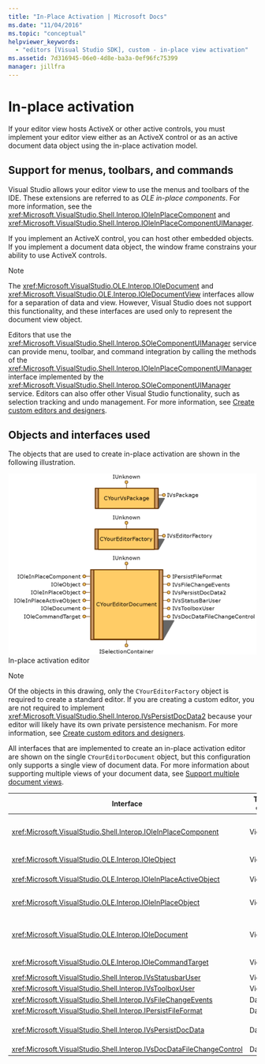 ```yaml
---
title: "In-Place Activation | Microsoft Docs"
ms.date: "11/04/2016"
ms.topic: "conceptual"
helpviewer_keywords: 
  - "editors [Visual Studio SDK], custom - in-place view activation"
ms.assetid: 7d316945-06e0-4d8e-ba3a-0ef96fc75399
manager: jillfra
---
```

# In-place activation
If your editor view hosts ActiveX or other active controls, you must implement your editor view either as an ActiveX control or as an active document data object using the in-place activation model.  
  
## Support for menus, toolbars, and commands  
 Visual Studio allows your editor view to use the menus and toolbars of the IDE. These extensions are referred to as *OLE in-place components*. For more information, see the <xref:Microsoft.VisualStudio.Shell.Interop.IOleInPlaceComponent> and <xref:Microsoft.VisualStudio.Shell.Interop.IOleInPlaceComponentUIManager>.  
  
 If you implement an ActiveX control, you can host other embedded objects. If you implement a document data object, the window frame constrains your ability to use ActiveX controls.  
  
> [!NOTE]
>  The <xref:Microsoft.VisualStudio.OLE.Interop.IOleDocument> and <xref:Microsoft.VisualStudio.OLE.Interop.IOleDocumentView> interfaces allow for a separation of data and view. However, Visual Studio does not support this functionality, and these interfaces are used only to represent the document view object.  
  
 Editors that use the <xref:Microsoft.VisualStudio.Shell.Interop.SOleComponentUIManager> service can provide menu, toolbar, and command integration by calling the methods of the <xref:Microsoft.VisualStudio.Shell.Interop.IOleInPlaceComponentUIManager> interface implemented by the <xref:Microsoft.VisualStudio.Shell.Interop.SOleComponentUIManager> service. Editors can also offer other Visual Studio functionality, such as selection tracking and undo management. For more information, see [Create custom editors and designers](../extensibility/creating-custom-editors-and-designers.md).  
  
## Objects and interfaces used  
 The objects that are used to create in-place activation are shown in the following illustration.  
  
 ![In&#45;place Activation Editor](../extensibility/media/vsinplaceactivationeditor.gif "vsInPlaceActivationEditor")  
In-place activation editor  
  
> [!NOTE]
>  Of the objects in this drawing, only the `CYourEditorFactory` object is required to create a standard editor. If you are creating a custom editor, you are not required to implement <xref:Microsoft.VisualStudio.Shell.Interop.IVsPersistDocData2> because your editor will likely have its own private persistence mechanism. For more information, see [Create custom editors and designers](../extensibility/creating-custom-editors-and-designers.md).  
  
 All interfaces that are implemented to create an in-place activation editor are shown on the single `CYourEditorDocument` object, but this configuration only supports a single view of document data. For more information about supporting multiple views of your document data, see [Support multiple document views](../extensibility/supporting-multiple-document-views.md).  
  
|Interface|Type of object|Use|  
|---------------|--------------------|---------|  
|<xref:Microsoft.VisualStudio.Shell.Interop.IOleInPlaceComponent>|View|Enables in-place VSPackage objects to operate as fully integrated components of the IDE by using the <xref:Microsoft.VisualStudio.Shell.Interop.SOleComponentUIManager> service. This service integrates the menus, toolbars, and commands of the object into the IDE and issues notifications of state changes.|  
|<xref:Microsoft.VisualStudio.OLE.Interop.IOleObject>|View|Principal means by which an embedded object provides basic functionality to its container and communicates with it.|  
|<xref:Microsoft.VisualStudio.OLE.Interop.IOleInPlaceActiveObject>|View|Manages the activation and deactivation of in-place objects, and determines how much of the in-place object should be visible.|  
|<xref:Microsoft.VisualStudio.OLE.Interop.IOleInPlaceObject>|View|Provides a direct channel of communication between an in-place object, the associated application's outermost frame window, and the document window in the application that contains the embedded object.|  
|<xref:Microsoft.VisualStudio.OLE.Interop.IOleDocument>|View|Implements an ActiveX object. Note that the methods of <xref:Microsoft.VisualStudio.OLE.Interop.IOleDocument> and <xref:Microsoft.VisualStudio.OLE.Interop.IOleDocumentView> that separate document data and view are not used in the IDE .|  
|<xref:Microsoft.VisualStudio.OLE.Interop.IOleCommandTarget>|View/Data|Enables the document data object or the document view object or both to participate in command handling.|  
|<xref:Microsoft.VisualStudio.Shell.Interop.IVsStatusbarUser>|View|Enables status bar updates.|  
|<xref:Microsoft.VisualStudio.Shell.Interop.IVsToolboxUser>|View|Enables adding items to the Toolbox.|  
|<xref:Microsoft.VisualStudio.Shell.Interop.IVsFileChangeEvents>|Data|Sends notification of changes to the edited file. (This interface is optional.)|  
|<xref:Microsoft.VisualStudio.Shell.Interop.IPersistFileFormat>|Data|Used to enable the Save As feature for a file type.|  
|<xref:Microsoft.VisualStudio.Shell.Interop.IVsPersistDocData>|Data|Enables persistence for the document. For read-only files, call <xref:Microsoft.VisualStudio.Shell.Interop.IVsPersistDocData2.SetDocDataReadOnly%2A> to provide the "lock" icon that indicates read-only files.|  
|<xref:Microsoft.VisualStudio.Shell.Interop.IVsDocDataFileChangeControl>|Data|Determines whether changes to document data should be ignored.|